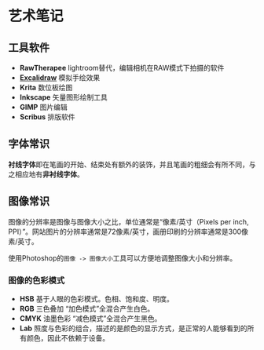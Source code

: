 # 艺术笔记

## 工具软件

- **RawTherapee** lightroom替代，编辑相机在RAW模式下拍摄的软件
- **[Excalidraw](https://github.com/excalidraw/excalidraw)** 模拟手绘效果
- **Krita** 数位板绘图
- **Inkscape** 矢量图形绘制工具
- **GIMP** 图片编辑
- **Scribus** 排版软件

## 字体常识

**衬线字体**即在笔画的开始、结束处有额外的装饰，并且笔画的粗细会有所不同，与之相应地有**非衬线字体**。

## 图像常识

图像的分辨率是图像与图像大小之比，单位通常是“像素/英寸（Pixels per inch, PPI）”。网站图片的分辨率通常是72像素/英寸，画册印刷的分辨率通常是300像素/英寸。

使用Photoshop的`图像 -> 图像大小`工具可以方便地调整图像大小和分辨率。

### 图像的色彩模式

- **HSB** 基于人眼的色彩模式。色相、饱和度、明度。
- **RGB** 三色叠加 “加色模式”全混合产生白色。
- **CMYK** 油墨色彩 “减色模式”全混合产生黑色。
- **Lab** 照度与色彩的组合，描述的是颜色的显示方式，是正常的人能够看到的所有颜色，因此不依赖于设备。
